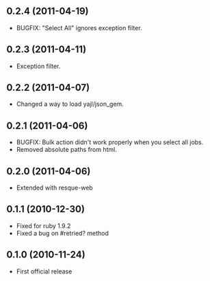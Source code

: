 ## 0.2.4 (2011-04-19)

* BUGFIX: "Select All" ignores exception filter.

## 0.2.3 (2011-04-11)

* Exception filter.

## 0.2.2 (2011-04-07)

* Changed a way to load yajl/json\_gem.

## 0.2.1 (2011-04-06)

* BUGFIX: Bulk action didn't work properly when you select all jobs.
* Removed absolute paths from html.

## 0.2.0 (2011-04-06)

* Extended with resque-web

## 0.1.1 (2010-12-30)

* Fixed for ruby 1.9.2
* Fixed a bug on #retried? method

## 0.1.0 (2010-11-24)

* First official release


